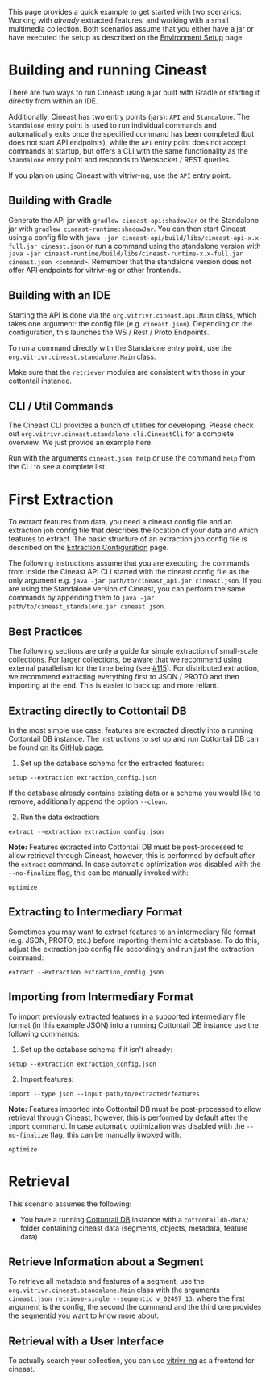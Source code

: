 This page provides a quick example to get started with two scenarios: Working with _already_ extracted features, and working with a small multimedia collection. Both scenarios assume that you either have a jar or have executed the setup as described on the [Environment Setup](https://github.com/vitrivr/cineast/wiki/Environment-Setup) page.

# Building and running Cineast

There are two ways to run Cineast: using a jar built with Gradle or starting it directly from within an IDE.

Additionally, Cineast has two entry points (jars): `API` and `Standalone`. The `Standalone` entry point is used to run individual commands and automatically exits once the specified command has been completed (but does not start API endpoints), while the `API` entry point does not accept commands at startup, but offers a CLI with the same functionality as the `Standalone` entry point and responds to Websocket / REST queries.

If you plan on using Cineast with vitrivr-ng, use the `API` entry point.

## Building with Gradle

Generate the API jar with `gradlew cineast-api:shadowJar` or the Standalone jar with `gradlew cineast-runtime:shadowJar`. You can then start Cineast using a config file with `java -jar cineast-api/build/libs/cineast-api-x.x-full.jar cineast.json` or run a command using the standalone version with `java -jar cineast-runtime/build/libs/cineast-runtime-x.x-full.jar cineast.json <command>`. Remember that the standalone version does not offer API endpoints for vitrivr-ng or other frontends.

## Building with an IDE

Starting the API is done via the `org.vitrivr.cineast.api.Main` class, which takes one argument: the config file (e.g. `cineast.json`). Depending on the configuration, this launches the WS / Rest / Proto Endpoints.

To run a command directly with the Standalone entry point, use the `org.vitrivr.cineast.standalone.Main` class.

Make sure that the `retriever` modules are consistent with those in your cottontail instance.

## CLI / Util Commands

The Cineast CLI provides a bunch of utilities for developing. Please check out `org.vitrivr.cineast.standalone.cli.CineastCli` for a complete overview. We just provide an example here.

Run  with the arguments `cineast.json help` or use the command `help` from the CLI to see a complete list.

# First Extraction

To extract features from data, you need a cineast config file and an extraction job config file that describes the location of your data and which features to extract. The basic structure of an extraction job config file is described on the [Extraction Configuration](https://github.com/vitrivr/cineast/wiki/Extraction-Configuration) page.

The following instructions assume that you are executing the commands from inside the Cineast API CLI started with the cineast config file as the only argument e.g. `java -jar path/to/cineast_api.jar cineast.json`. If you are using the Standalone version of Cineast, you can perform the same commands by appending them to `java -jar path/to/cineast_standalone.jar cineast.json`.


## Best Practices
The following sections are only a guide for simple extraction of small-scale collections. For larger collections, be aware that we recommend using external parallelism for the time being (see [#115](https://github.com/vitrivr/cineast/issues/115)). For distributed extraction, we recommend extracting everything first to JSON / PROTO and then importing at the end. This is easier to back up and more reliant.


## Extracting directly to Cottontail DB

In the most simple use case, features are extracted directly into a running Cottontail DB instance. The instructions to set up and run Cottontail DB can be found [on its GitHub page](https://github.com/vitrivr/cottontaildb).

1. Set up the database schema for the extracted features:
```
setup --extraction extraction_config.json
```
If the database already contains existing data or a schema you would like to remove, additionally append the option `--clean`.

2. Run the data extraction:
```
extract --extraction extraction_config.json
```
**Note:** Features extracted into Cottontail DB must be post-processed to allow retrieval through Cineast, however, this is performed by default after the `extract` command. In case automatic optimization was disabled with the `--no-finalize` flag, this can be manually invoked with:
```
optimize
```

## Extracting to Intermediary Format

Sometimes you may want to extract features to an intermediary file format (e.g. JSON, PROTO, etc.) before importing them into a database. To do this, adjust the extraction job config file accordingly and run just the extraction command:
```
extract --extraction extraction_config.json
```

## Importing from Intermediary Format

To import previously extracted features in a supported intermediary file format (in this example JSON) into a running Cottontail DB instance use the following commands:

1. Set up the database schema if it isn't already:
```
setup --extraction extraction_config.json
```
2. Import features:
```
import --type json --input path/to/extracted/features
```
**Note:** Features imported into Cottontail DB must be post-processed to allow retrieval through Cineast, however, this is performed by default after the `import` command. In case automatic optimization was disabled with the `--no-finalize` flag, this can be manually invoked with:
```
optimize
```

# Retrieval

This scenario assumes the following:
- You have a running [Cottontail DB](https://github.com/vitrivr/cottontaildb) instance with a `cottontaildb-data/` folder containing cineast data (segments, objects, metadata, feature data)

## Retrieve Information about a Segment

To retrieve all metadata and features of a segment, use the `org.vitrivr.cineast.standalone.Main` class with the arguments `cineast.json retrieve-single --segmentid v_02497_13`, where the first argument is the config, the second the command and the third one provides the segmentid you want to know more about.

## Retrieval with a User Interface

To actually search your collection, you can use [vitrivr-ng](https://github.com/vitrivr/vitrivr-ng) as a frontend for cineast.
